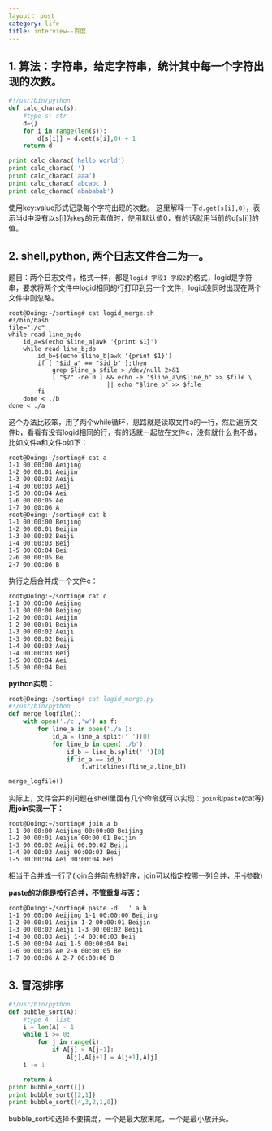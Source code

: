 ```yaml
---
layout： post
category: life
title: interview--百度
---
```


## 1. 算法：字符串，给定字符串，统计其中每一个字符出现的次数。
```python
#!/usr/bin/python
def calc_charac(s):
    #type s: str
    d={}
    for i in range(len(s)):
        d[s[i]] = d.get(s[i],0) + 1
    return d

print calc_charac('hello world')
print calc_charac('')
print calc_charac('aaa')
print calc_charac('abcabc')
print calc_charac('abababab')
```
使用key:value形式记录每个字符出现的次数。 这里解释一下`d.get(s[i],0)`，表示当d中没有以s[i]为key的元素值时，使用默认值0，有的话就用当前的d[s[i]]的值。  

## 2. shell,python, 两个日志文件合二为一。
题目：两个日志文件，格式一样，都是`logid 字段1 字段2`的格式，logid是字符串，要求将两个文件中logid相同的行打印到另一个文件，logid没同时出现在两个文件中则忽略。  


```shell
root@Doing:~/sorting# cat logid_merge.sh 
#!/bin/bash
file="./c"
while read line_a;do
    id_a=$(echo $line_a|awk '{print $1}')
    while read line_b;do
        id_b=$(echo $line_b|awk '{print $1}')
        if [ "$id_a" == "$id_b" ];then
            grep $line_a $file > /dev/null 2>&1
            [ "$?" -ne 0 ] && echo -e "$line_a\n$line_b" >> $file \
                           || echo "$line_b" >> $file
        fi
    done < ./b
done < ./a
```
这个办法比较笨，用了两个while循环，思路就是读取文件a的一行，然后遍历文件b，看看有没有logid相同的行，有的话就一起放在文件c，没有就什么也不做，比如文件a和文件b如下：  
```shell
root@Doing:~/sorting# cat a
1-1 00:00:00 Aeijing
1-2 00:00:01 Aeijin
1-3 00:00:02 Aeiji
1-4 00:00:03 Aeij
1-5 00:00:04 Aei
1-6 00:00:05 Ae
1-7 00:00:06 A
root@Doing:~/sorting# cat b
1-1 00:00:00 Beijing
1-2 00:00:01 Beijin
1-3 00:00:02 Beiji
1-4 00:00:03 Beij
1-5 00:00:04 Bei
2-6 00:00:05 Be
2-7 00:00:06 B
```
执行之后合并成一个文件c：
```shell
root@Doing:~/sorting# cat c
1-1 00:00:00 Aeijing
1-1 00:00:00 Beijing
1-2 00:00:01 Aeijin
1-2 00:00:01 Beijin
1-3 00:00:02 Aeiji
1-3 00:00:02 Beiji
1-4 00:00:03 Aeij
1-4 00:00:03 Beij
1-5 00:00:04 Aei
1-5 00:00:04 Bei
```
**python实现：**  
```python
root@Doing:~/sorting# cat logid_merge.py 
#!/usr/bin/python
def merge_logfile():
    with open('./c','w') as f: 
        for line_a in open('./a'):
            id_a = line_a.split(' ')[0]
            for line_b in open('./b'):
                id_b = line_b.split(' ')[0]
                if id_a == id_b:
                    f.writelines([line_a,line_b])

merge_logfile()
```

实际上，文件合并的问题在shell里面有几个命令就可以实现：`join`和`paste`(cat等)  
**用join实现一下：**  
```shell
root@Doing:~/sorting# join a b
1-1 00:00:00 Aeijing 00:00:00 Beijing
1-2 00:00:01 Aeijin 00:00:01 Beijin
1-3 00:00:02 Aeiji 00:00:02 Beiji
1-4 00:00:03 Aeij 00:00:03 Beij
1-5 00:00:04 Aei 00:00:04 Bei
```
相当于合并成一行了(join合并前先排好序，join可以指定按哪一列合并，用-j参数)  

**paste的功能是按行合并，不管重复与否：**  
```shell
root@Doing:~/sorting# paste -d ' ' a b
1-1 00:00:00 Aeijing 1-1 00:00:00 Beijing
1-2 00:00:01 Aeijin 1-2 00:00:01 Beijin
1-3 00:00:02 Aeiji 1-3 00:00:02 Beiji
1-4 00:00:03 Aeij 1-4 00:00:03 Beij
1-5 00:00:04 Aei 1-5 00:00:04 Bei
1-6 00:00:05 Ae 2-6 00:00:05 Be
1-7 00:00:06 A 2-7 00:00:06 B
```

## 3. 冒泡排序
```python
#!/usr/bin/python
def bubble_sort(A):
    #type A: list
    i = len(A) - 1
    while i >= 0:
        for j in range(i):
            if A[j] > A[j+1]:
                A[j],A[j+1] = A[j+1],A[j]
    i -= 1

    return A
print bubble_sort([])
print bubble_sort([2,1])
print bubble_sort([4,3,2,1,0])
```
bubble_sort和选择不要搞混，一个是最大放末尾，一个是最小放开头。  

